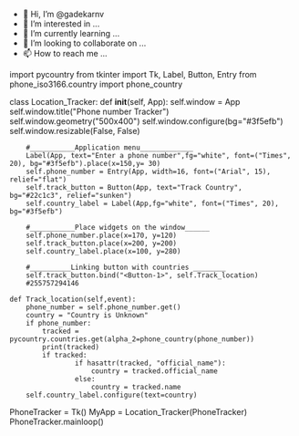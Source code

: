 - 👋 Hi, I’m @gadekarnv
- 👀 I’m interested in ...
- 🌱 I’m currently learning ...
- 💞️ I’m looking to collaborate on ...
- 📫 How to reach me ...

<!---
gadekarnv/gadekarnv is a ✨ special ✨ repository because its `README.md` (this file) appears on your GitHub profile.
You can click the Preview link to take a look at your changes.
--->
import pycountry
from tkinter import Tk, Label, Button, Entry
from phone_iso3166.country import phone_country
 
 
class Location_Tracker:
    def __init__(self, App):
        self.window = App
        self.window.title("Phone number Tracker")
        self.window.geometry("500x400")
        self.window.configure(bg="#3f5efb")
        self.window.resizable(False, False)
 
        #___________Application menu_____________
        Label(App, text="Enter a phone number",fg="white", font=("Times", 20), bg="#3f5efb").place(x=150,y= 30)
        self.phone_number = Entry(App, width=16, font=("Arial", 15), relief="flat")
        self.track_button = Button(App, text="Track Country", bg="#22c1c3", relief="sunken")
        self.country_label = Label(App,fg="white", font=("Times", 20), bg="#3f5efb")
 
        #___________Place widgets on the window______
        self.phone_number.place(x=170, y=120)
        self.track_button.place(x=200, y=200)
        self.country_label.place(x=100, y=280)
 
        #__________Linking button with countries ________
        self.track_button.bind("<Button-1>", self.Track_location)
        #255757294146
    
    def Track_location(self,event):
        phone_number = self.phone_number.get()
        country = "Country is Unknown"
        if phone_number:
            tracked = pycountry.countries.get(alpha_2=phone_country(phone_number))
            print(tracked)
            if tracked:
                    if hasattr(tracked, "official_name"):
                        country = tracked.official_name
                    else:
                        country = tracked.name
        self.country_label.configure(text=country)
 
 
 
PhoneTracker = Tk()
MyApp = Location_Tracker(PhoneTracker)
PhoneTracker.mainloop()
                    
